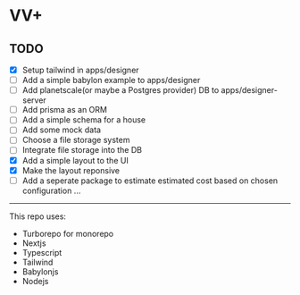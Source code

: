# VV+

## TODO

- [x] Setup tailwind in apps/designer
- [ ] Add a simple babylon example to apps/designer
- [ ] Add planetscale(or maybe a Postgres provider) DB to apps/designer-server
- [ ] Add prisma as an ORM
- [ ] Add a simple schema for a house
- [ ] Add some mock data
- [ ] Choose a file storage system
- [ ] Integrate file storage into the DB
- [x] Add a simple layout to the UI
- [x] Make the layout reponsive
- [ ] Add a seperate package to estimate estimated cost based on chosen configuration
      ...

---

This repo uses:

- Turborepo for monorepo
- Nextjs
- Typescript
- Tailwind
- Babylonjs
- Nodejs
